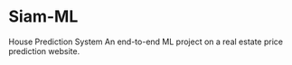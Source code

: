 # Siam-ML
House Prediction System An end-to-end ML project on a real estate price prediction website.
